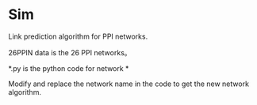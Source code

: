# Sim
Link prediction algorithm for PPI networks.

26PPIN data is the 26 PPI networks。

*.py is the python code for network *

Modify and replace the network name in the code to get the new network algorithm.
